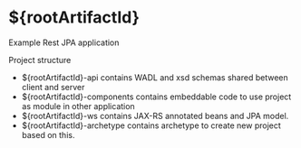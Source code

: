 # ${rootArtifactId}
Example Rest JPA application

Project structure
* ${rootArtifactId}-api contains WADL and xsd schemas shared between client and server
* ${rootArtifactId}-components contains embeddable code to use project as module in other application
* ${rootArtifactId}-ws contains JAX-RS annotated beans and JPA model.
* ${rootArtifactId}-archetype contains archetype to create new project based on this.